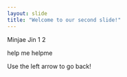 ```yaml
---
layout: slide
title: "Welcome to our second slide!"
---
```


Minjae Jin 1 2

help me helpme

Use the left arrow to go back!
